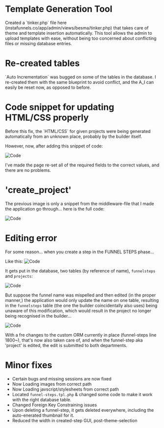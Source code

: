# Template Generation Tool

<p>Created a `tinker.php` file here (instafunnels.co/app/admin/views/besma/tinker.php) that takes care of 
theme and template insertion automatically. This tool allows the admin to upload templates with ease, without being
too concerned about conflicting files or missing database entries.</p>

# Re-created tables

<p>`Auto Incrementation` was bugged on some of the tables in the database. I re-created them
with the same blueprint to avoid conflict, and the A_I can easily be reset now, as opposed to before.</p>


# Code snippet for updating HTML/CSS properly

<p>Before this fix, the `HTML/CSS` for given projects were being generated automatically from an unknown place, 
probably by the builder itself. 

However, now, after adding this snippet of code:

![Code](http://image.prntscr.com/image/a6fdde6af8884ba0b19488666309407c.png)


I've made the page re-set all of the required fields to the correct values, and there are no problems.</p>


# 'create_project'

<p>The previous image is only a snippet from the middleware-file that I made the application go through... here is the full code:


![Code](http://image.prntscr.com/image/82eb820c539c45cf9d79d79ab6f25d7a.png)

</p>


# Editing error

<p>For some reason... when you create a step in the <or>FUNNEL STEPS</bl> phase...

Like this:
![Code](http://image.prntscr.com/image/10aae3a93cd24005b6909e7cf143ca2f.png)

It gets put in the database, two tables (by reference of name), `funnelsteps` and `projects`:

![Code](http://image.prntscr.com/image/0124d30d259042ab95a74cf412d257e4.png)

But suppose the funnel name was mispelled and then edited (in the proper manner,) the application
would only update the name on one table, resulting in the `funnelsteps` table (the one the builder
coincidentally also uses) being unaware of this modification, which would result in the project
no longer being recognised in the builder...


![Code](http://image.prntscr.com/image/e3b4965debc74f58a64a8e9eabd03d7e.png)


With a fre changes to the custom <bl>ORM</bl> currently in place (funnel-steps line 1800~), that's now also taken care of, 
and when the funnel-step aka 'project' is edited, the edit is submitted to both departments.


</p>

# Minor fixes

* Certain bugs and missing sessions are now fixed
* Now Loading images from correct path
* Now Loading javscript/stylesheets from correct path
* Located `funnel-steps.tpl.php` & changed some code to make it work with the right database table.
* Changed Foreign Key Constraining issues
* Upon deleting a funnel-step, it gets deleted everywhere, including the auto-enerated thumbnail for it.
* Reduced the width in created-step GUI, post-theme-selection

